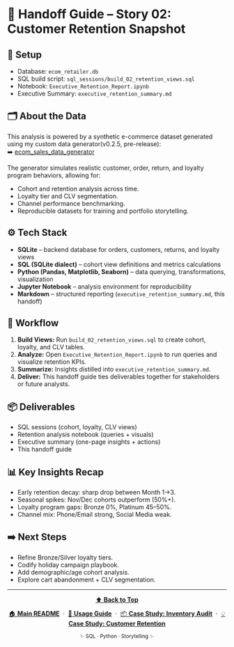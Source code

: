 

# 📑 Handoff Guide – Story 02: Customer Retention Snapshot

## 🔧 Setup
- Database: `ecom_retailer.db`
- SQL build script: `sql_sessions/build_02_retention_views.sql`
- Notebook: `Executive_Retention_Report.ipynb`
- Executive Summary: `executive_retention_summary.md`

## 🗂 About the Data  
This analysis is powered by a synthetic e-commerce dataset generated using my custom data generator(v0.2.5, pre-release):  
➡️ [ecom_sales_data_generator](https://github.com/G-Schumacher44/ecom_sales_data_generator)  

The generator simulates realistic customer, order, return, and loyalty program behaviors, allowing for:  
- Cohort and retention analysis across time.  
- Loyalty tier and CLV segmentation.  
- Channel performance benchmarking.  
- Reproducible datasets for training and portfolio storytelling.  

## ⚙️ Tech Stack
- **SQLite** – backend database for orders, customers, returns, and loyalty views
- **SQL (SQLite dialect)** – cohort view definitions and metrics calculations
- **Python (Pandas, Matplotlib, Seaborn)** – data querying, transformations, visualization
- **Jupyter Notebook** – analysis environment for reproducibility
- **Markdown** – structured reporting (`executive_retention_summary.md`, this handoff)

## 🔄 Workflow

1. **Build Views:** Run `build_02_retention_views.sql` to create cohort, loyalty, and CLV tables.
2. **Analyze:** Open `Executive_Retention_Report.ipynb` to run queries and visualize retention KPIs.
3. **Summarize:** Insights distilled into `executive_retention_summary.md`.
4. **Deliver:** This handoff guide ties deliverables together for stakeholders or future analysts.

## 📦 Deliverables
- SQL sessions (cohort, loyalty, CLV views)
- Retention analysis notebook (queries + visuals)
- Executive summary (one-page insights + actions)
- This handoff guide

## 📊 Key Insights Recap
- Early retention decay: sharp drop between Month 1→3.
- Seasonal spikes: Nov/Dec cohorts outperform (50%+).
- Loyalty program gaps: Bronze 0%, Platinum 45–50%.
- Channel mix: Phone/Email strong, Social Media weak.

## ➡️ Next Steps
- Refine Bronze/Silver loyalty tiers.
- Codify holiday campaign playbook.
- Add demographic/age cohort analysis.
- Explore cart abandonment + CLV segmentation.

---

<div align="center">
  <a href="../../README.md">
    ⬆️ <b>Back to Top</b>
  </a>
</div>

<p align="center">
  <a href="../../README.md">🏠 <b>Main README</b></a>
  &nbsp;·&nbsp;
  <a href="../../USAGE.md">📖 <b>Usage Guide</b></a>
  &nbsp;·&nbsp;
  <a href="../../story_01_inventory_audit/story_01_portfolio_readme.md">📦 <b>Case Study: Inventory Audit</b></a>
  &nbsp;·&nbsp;
  <a href="../../story_02_customer_retention_snapshot/story_02_portfolio_readme.md">💡 <b>Case Study: Customer Retention</b></a>
</p>

<p align="center">
  <sub>✨ SQL · Python · Storytelling ✨</sub>
</p>